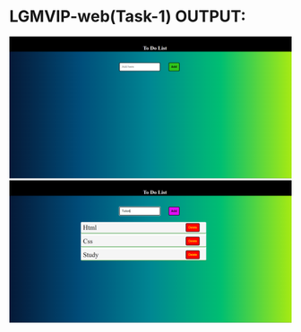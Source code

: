 <h1>LGMVIP-web(Task-1) OUTPUT:</h1>
<img src="screenshots/o1.png"><br/>
<img src="screenshots/o2.png">
